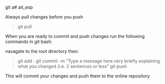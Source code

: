 git a# ait_exp

Always pull changes before you push

> git pull

When you are ready to commit and push changes run the following commands in git bash:

navagate to the root directory then:

> git add .
> git commit -m "Type a message here very briefly explaining what you changed (i.e. 2 sentences or less"
> git push

This will commit your changes and push them to the online repository

